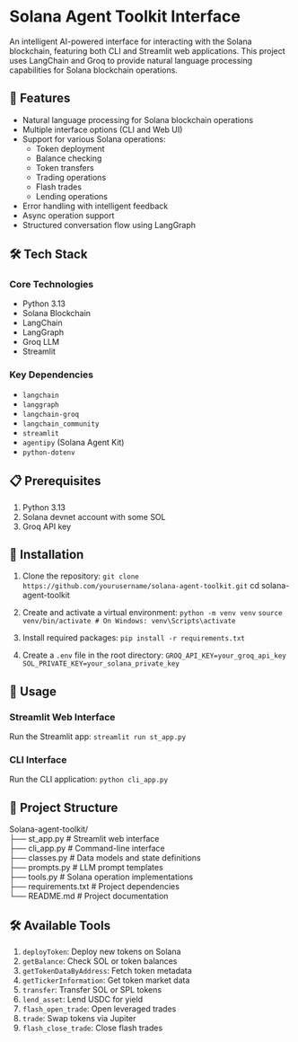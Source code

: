 # Solana Agent Toolkit Interface

An intelligent AI-powered interface for interacting with the Solana blockchain, featuring both CLI and Streamlit web applications. This project uses LangChain and Groq to provide natural language processing capabilities for Solana blockchain operations.

## 🚀 Features

- Natural language processing for Solana blockchain operations
- Multiple interface options (CLI and Web UI)
- Support for various Solana operations:
  - Token deployment
  - Balance checking
  - Token transfers
  - Trading operations
  - Flash trades
  - Lending operations
- Error handling with intelligent feedback
- Async operation support
- Structured conversation flow using LangGraph

## 🛠️ Tech Stack

### Core Technologies
- Python 3.13
- Solana Blockchain
- LangChain
- LangGraph
- Groq LLM
- Streamlit

### Key Dependencies
- `langchain`
- `langgraph`
- `langchain-groq`
- `langchain_community`
- `streamlit`
- `agentipy` (Solana Agent Kit)
- `python-dotenv`

## 📋 Prerequisites

1. Python 3.13
2. Solana devnet account with some SOL
3. Groq API key

## 🔧 Installation

1. Clone the repository:
`git clone https://github.com/yourusername/solana-agent-toolkit.git`
cd solana-agent-toolkit

2. Create and activate a virtual environment:
`python -m venv venv`
`source venv/bin/activate # On Windows: venv\Scripts\activate`


3. Install required packages:
`pip install -r requirements.txt`


4. Create a `.env` file in the root directory:
`GROQ_API_KEY=your_groq_api_key`
`SOL_PRIVATE_KEY=your_solana_private_key`
 
## 🚀 Usage

### Streamlit Web Interface

Run the Streamlit app:
`streamlit run st_app.py`


### CLI Interface

Run the CLI application:
`python cli_app.py`


## 📁 Project Structure
Solana-agent-toolkit/ <br>
├── st_app.py # Streamlit web interface <br>
├── cli_app.py # Command-line interface <br>
├── classes.py # Data models and state definitions <br>
├── prompts.py # LLM prompt templates <br>
├── tools.py # Solana operation implementations <br>
├── requirements.txt # Project dependencies <br>
└── README.md # Project documentation <br>


## 🛠️ Available Tools

1. `deployToken`: Deploy new tokens on Solana
2. `getBalance`: Check SOL or token balances
3. `getTokenDataByAddress`: Fetch token metadata
4. `getTickerInformation`: Get token market data
5. `transfer`: Transfer SOL or SPL tokens
6. `lend_asset`: Lend USDC for yield
7. `flash_open_trade`: Open leveraged trades
8. `trade`: Swap tokens via Jupiter
9. `flash_close_trade`: Close flash trades

